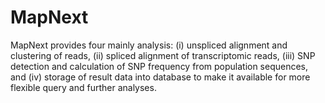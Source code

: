 # MapNext

MapNext provides four mainly analysis: (i) unspliced alignment and clustering of reads, (ii) spliced alignment of transcriptomic reads, (iii) SNP detection and calculation of SNP frequency from population sequences, and (iv) storage of result data into database to make it available for more flexible query and further analyses.
